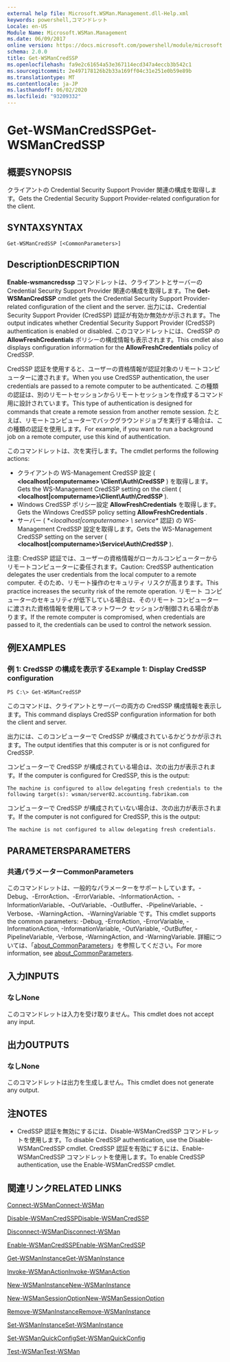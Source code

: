 ```yaml
---
external help file: Microsoft.WSMan.Management.dll-Help.xml
keywords: powershell,コマンドレット
Locale: en-US
Module Name: Microsoft.WSMan.Management
ms.date: 06/09/2017
online version: https://docs.microsoft.com/powershell/module/microsoft.wsman.management/get-wsmancredssp?view=powershell-7&WT.mc_id=ps-gethelp
schema: 2.0.0
title: Get-WSManCredSSP
ms.openlocfilehash: fa9e2c61654a53e367114ecd347a4eccb3b542c1
ms.sourcegitcommit: 2e497178126b2b33a169ff04c31e251e0b59e89b
ms.translationtype: MT
ms.contentlocale: ja-JP
ms.lasthandoff: 06/02/2020
ms.locfileid: "93209332"
---
```

# <span data-ttu-id="a327d-103">Get-WSManCredSSP</span><span class="sxs-lookup"><span data-stu-id="a327d-103">Get-WSManCredSSP</span></span>

## <span data-ttu-id="a327d-104">概要</span><span class="sxs-lookup"><span data-stu-id="a327d-104">SYNOPSIS</span></span>
<span data-ttu-id="a327d-105">クライアントの Credential Security Support Provider 関連の構成を取得します。</span><span class="sxs-lookup"><span data-stu-id="a327d-105">Gets the Credential Security Support Provider-related configuration for the client.</span></span>

## <span data-ttu-id="a327d-106">SYNTAX</span><span class="sxs-lookup"><span data-stu-id="a327d-106">SYNTAX</span></span>

```
Get-WSManCredSSP [<CommonParameters>]
```

## <span data-ttu-id="a327d-107">Description</span><span class="sxs-lookup"><span data-stu-id="a327d-107">DESCRIPTION</span></span>
<span data-ttu-id="a327d-108">**Enable-wsmancredssp** コマンドレットは、クライアントとサーバーの Credential Security Support Provider 関連の構成を取得します。</span><span class="sxs-lookup"><span data-stu-id="a327d-108">The **Get-WSManCredSSP** cmdlet gets the Credential Security Support Provider-related configuration of the client and the server.</span></span>
<span data-ttu-id="a327d-109">出力には、Credential Security Support Provider (CredSSP) 認証が有効か無効かが示されます。</span><span class="sxs-lookup"><span data-stu-id="a327d-109">The output indicates whether Credential Security Support Provider (CredSSP) authentication is enabled or disabled.</span></span>
<span data-ttu-id="a327d-110">このコマンドレットには、CredSSP の **AllowFreshCredentials** ポリシーの構成情報も表示されます。</span><span class="sxs-lookup"><span data-stu-id="a327d-110">This cmdlet also displays configuration information for the **AllowFreshCredentials** policy of CredSSP.</span></span>

<span data-ttu-id="a327d-111">CredSSP 認証を使用すると、ユーザーの資格情報が認証対象のリモートコンピューターに渡されます。</span><span class="sxs-lookup"><span data-stu-id="a327d-111">When you use CredSSP authentication, the user credentials are passed to a remote computer to be authenticated.</span></span>
<span data-ttu-id="a327d-112">この種類の認証は、別のリモートセッションからリモートセッションを作成するコマンド用に設計されています。</span><span class="sxs-lookup"><span data-stu-id="a327d-112">This type of authentication is designed for commands that create a remote session from another remote session.</span></span>
<span data-ttu-id="a327d-113">たとえば、リモートコンピューターでバックグラウンドジョブを実行する場合は、この種類の認証を使用します。</span><span class="sxs-lookup"><span data-stu-id="a327d-113">For example, if you want to run a background job on a remote computer, use this kind of authentication.</span></span>

<span data-ttu-id="a327d-114">このコマンドレットは、次を実行します。</span><span class="sxs-lookup"><span data-stu-id="a327d-114">The cmdlet performs the following actions:</span></span>

- <span data-ttu-id="a327d-115">クライアントの WS-Management CredSSP 設定 ( **\<localhost|computername\> \Client\Auth\CredSSP** ) を取得します。</span><span class="sxs-lookup"><span data-stu-id="a327d-115">Gets the WS-Management CredSSP setting on the client ( **\<localhost|computername\>\Client\Auth\CredSSP** ).</span></span>
- <span data-ttu-id="a327d-116">Windows CredSSP ポリシー設定 **AllowFreshCredentials** を取得します。</span><span class="sxs-lookup"><span data-stu-id="a327d-116">Gets the Windows CredSSP policy setting **AllowFreshCredentials** .</span></span>
- <span data-ttu-id="a327d-117">サーバー ( \**\<localhost|computername\> \ service\** 認証) の WS-Management CredSSP 設定を取得します。</span><span class="sxs-lookup"><span data-stu-id="a327d-117">Gets the WS-Management CredSSP setting on the server ( **\<localhost|computername\>\Service\Auth\CredSSP** ).</span></span>

<span data-ttu-id="a327d-118">注意: CredSSP 認証では、ユーザーの資格情報がローカルコンピューターからリモートコンピューターに委任されます。</span><span class="sxs-lookup"><span data-stu-id="a327d-118">Caution: CredSSP authentication delegates the user credentials from the local computer to a remote computer.</span></span>
<span data-ttu-id="a327d-119">そのため、リモート操作のセキュリティ リスクが高まります。</span><span class="sxs-lookup"><span data-stu-id="a327d-119">This practice increases the security risk of the remote operation.</span></span>
<span data-ttu-id="a327d-120">リモート コンピューターのセキュリティが低下している場合は、そのリモート コンピューターに渡された資格情報を使用してネットワーク セッションが制御される場合があります。</span><span class="sxs-lookup"><span data-stu-id="a327d-120">If the remote computer is compromised, when credentials are passed to it, the credentials can be used to control the network session.</span></span>

## <span data-ttu-id="a327d-121">例</span><span class="sxs-lookup"><span data-stu-id="a327d-121">EXAMPLES</span></span>

### <span data-ttu-id="a327d-122">例 1: CredSSP の構成を表示する</span><span class="sxs-lookup"><span data-stu-id="a327d-122">Example 1: Display CredSSP configuration</span></span>

```
PS C:\> Get-WSManCredSSP
```

<span data-ttu-id="a327d-123">このコマンドは、クライアントとサーバーの両方の CredSSP 構成情報を表示します。</span><span class="sxs-lookup"><span data-stu-id="a327d-123">This command displays CredSSP configuration information for both the client and server.</span></span>

<span data-ttu-id="a327d-124">出力には、このコンピューターで CredSSP が構成されているかどうかが示されます。</span><span class="sxs-lookup"><span data-stu-id="a327d-124">The output identifies that this computer is or is not configured for CredSSP.</span></span>

<span data-ttu-id="a327d-125">コンピューターで CredSSP が構成されている場合は、次の出力が表示されます。</span><span class="sxs-lookup"><span data-stu-id="a327d-125">If the computer is configured for CredSSP, this is the output:</span></span>

`The machine is configured to allow delegating fresh credentials to the following target(s): wsman/server02.accounting.fabrikam.com`

<span data-ttu-id="a327d-126">コンピューターで CredSSP が構成されていない場合は、次の出力が表示されます。</span><span class="sxs-lookup"><span data-stu-id="a327d-126">If the computer is not configured for CredSSP, this is the output:</span></span>

`The machine is not configured to allow delegating fresh credentials.`

## <span data-ttu-id="a327d-127">PARAMETERS</span><span class="sxs-lookup"><span data-stu-id="a327d-127">PARAMETERS</span></span>

### <span data-ttu-id="a327d-128">共通パラメーター</span><span class="sxs-lookup"><span data-stu-id="a327d-128">CommonParameters</span></span>
<span data-ttu-id="a327d-129">このコマンドレットは、一般的なパラメーターをサポートしています。-Debug、-ErrorAction、-ErrorVariable、-InformationAction、-InformationVariable、-OutVariable、-OutBuffer、-PipelineVariable、-Verbose、-WarningAction、-WarningVariable です。</span><span class="sxs-lookup"><span data-stu-id="a327d-129">This cmdlet supports the common parameters: -Debug, -ErrorAction, -ErrorVariable, -InformationAction, -InformationVariable, -OutVariable, -OutBuffer, -PipelineVariable, -Verbose, -WarningAction, and -WarningVariable.</span></span> <span data-ttu-id="a327d-130">詳細については、「[about_CommonParameters](https://go.microsoft.com/fwlink/?LinkID=113216)」を参照してください。</span><span class="sxs-lookup"><span data-stu-id="a327d-130">For more information, see [about_CommonParameters](https://go.microsoft.com/fwlink/?LinkID=113216).</span></span>

## <span data-ttu-id="a327d-131">入力</span><span class="sxs-lookup"><span data-stu-id="a327d-131">INPUTS</span></span>

### <span data-ttu-id="a327d-132">なし</span><span class="sxs-lookup"><span data-stu-id="a327d-132">None</span></span>
<span data-ttu-id="a327d-133">このコマンドレットは入力を受け取りません。</span><span class="sxs-lookup"><span data-stu-id="a327d-133">This cmdlet does not accept any input.</span></span>

## <span data-ttu-id="a327d-134">出力</span><span class="sxs-lookup"><span data-stu-id="a327d-134">OUTPUTS</span></span>

### <span data-ttu-id="a327d-135">なし</span><span class="sxs-lookup"><span data-stu-id="a327d-135">None</span></span>
<span data-ttu-id="a327d-136">このコマンドレットは出力を生成しません。</span><span class="sxs-lookup"><span data-stu-id="a327d-136">This cmdlet does not generate any output.</span></span>

## <span data-ttu-id="a327d-137">注</span><span class="sxs-lookup"><span data-stu-id="a327d-137">NOTES</span></span>

* <span data-ttu-id="a327d-138">CredSSP 認証を無効にするには、Disable-WSManCredSSP コマンドレットを使用します。</span><span class="sxs-lookup"><span data-stu-id="a327d-138">To disable CredSSP authentication, use the Disable-WSManCredSSP cmdlet.</span></span> <span data-ttu-id="a327d-139">CredSSP 認証を有効にするには、Enable-WSManCredSSP コマンドレットを使用します。</span><span class="sxs-lookup"><span data-stu-id="a327d-139">To enable CredSSP authentication, use the Enable-WSManCredSSP cmdlet.</span></span>

## <span data-ttu-id="a327d-140">関連リンク</span><span class="sxs-lookup"><span data-stu-id="a327d-140">RELATED LINKS</span></span>

[<span data-ttu-id="a327d-141">Connect-WSMan</span><span class="sxs-lookup"><span data-stu-id="a327d-141">Connect-WSMan</span></span>](Connect-WSMan.md)

[<span data-ttu-id="a327d-142">Disable-WSManCredSSP</span><span class="sxs-lookup"><span data-stu-id="a327d-142">Disable-WSManCredSSP</span></span>](Disable-WSManCredSSP.md)

[<span data-ttu-id="a327d-143">Disconnect-WSMan</span><span class="sxs-lookup"><span data-stu-id="a327d-143">Disconnect-WSMan</span></span>](Disconnect-WSMan.md)

[<span data-ttu-id="a327d-144">Enable-WSManCredSSP</span><span class="sxs-lookup"><span data-stu-id="a327d-144">Enable-WSManCredSSP</span></span>](Enable-WSManCredSSP.md)

[<span data-ttu-id="a327d-145">Get-WSManInstance</span><span class="sxs-lookup"><span data-stu-id="a327d-145">Get-WSManInstance</span></span>](Get-WSManInstance.md)

[<span data-ttu-id="a327d-146">Invoke-WSManAction</span><span class="sxs-lookup"><span data-stu-id="a327d-146">Invoke-WSManAction</span></span>](Invoke-WSManAction.md)

[<span data-ttu-id="a327d-147">New-WSManInstance</span><span class="sxs-lookup"><span data-stu-id="a327d-147">New-WSManInstance</span></span>](New-WSManInstance.md)

[<span data-ttu-id="a327d-148">New-WSManSessionOption</span><span class="sxs-lookup"><span data-stu-id="a327d-148">New-WSManSessionOption</span></span>](New-WSManSessionOption.md)

[<span data-ttu-id="a327d-149">Remove-WSManInstance</span><span class="sxs-lookup"><span data-stu-id="a327d-149">Remove-WSManInstance</span></span>](Remove-WSManInstance.md)

[<span data-ttu-id="a327d-150">Set-WSManInstance</span><span class="sxs-lookup"><span data-stu-id="a327d-150">Set-WSManInstance</span></span>](Set-WSManInstance.md)

[<span data-ttu-id="a327d-151">Set-WSManQuickConfig</span><span class="sxs-lookup"><span data-stu-id="a327d-151">Set-WSManQuickConfig</span></span>](Set-WSManQuickConfig.md)

[<span data-ttu-id="a327d-152">Test-WSMan</span><span class="sxs-lookup"><span data-stu-id="a327d-152">Test-WSMan</span></span>](Test-WSMan.md)
